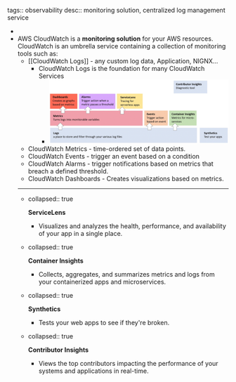 tags:: observability
desc:: monitoring solution, centralized log management service

-
- AWS CloudWatch is a **monitoring solution** for your AWS resources. CloudWatch is an umbrella service containing a collection of monitoring tools such as:
	- [[CloudWatch Logs]] - any custom log data, Application, NIGNX...
		- CloudWatch Logs is the foundation for many CloudWatch Services
			- ![image.png](../assets/image_1752845454889_0.png)
	- CloudWatch Metrics - time-ordered set of data points.
	- CloudWatch Events - trigger an event based on a condition
	- CloudWatch Alarms - trigger notifications based on metrics that breach a defined threshold.
	- CloudWatch Dashboards - Creates visualizations based on metrics.
	- ---
	- collapsed:: true
	  
	  **ServiceLens**
		- Visualizes and analyzes the health, performance, and availability of your app in a single place.
	- collapsed:: true
	  
	  **Container Insights**
		- Collects, aggregates, and summarizes metrics and logs from your containerized apps and microservices.
	- collapsed:: true
	  
	  **Synthetics**
		- Tests your web apps to see if they're broken.
	- collapsed:: true
	  
	  **Contributor Insights**
		- Views the top contributors impacting the performance of your systems and applications in real-time.